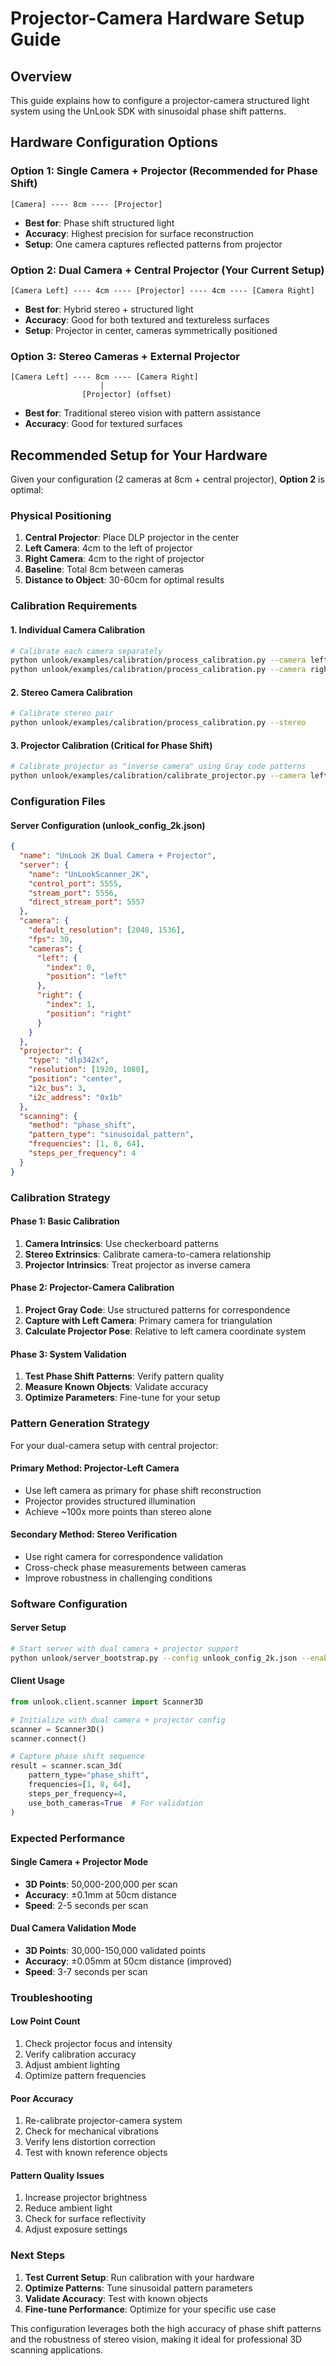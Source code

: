 # Projector-Camera Hardware Setup Guide

## Overview
This guide explains how to configure a projector-camera structured light system using the UnLook SDK with sinusoidal phase shift patterns.

## Hardware Configuration Options

### Option 1: Single Camera + Projector (Recommended for Phase Shift)
```
[Camera] ---- 8cm ---- [Projector]
```
- **Best for**: Phase shift structured light
- **Accuracy**: Highest precision for surface reconstruction
- **Setup**: One camera captures reflected patterns from projector

### Option 2: Dual Camera + Central Projector (Your Current Setup)
```
[Camera Left] ---- 4cm ---- [Projector] ---- 4cm ---- [Camera Right]
```
- **Best for**: Hybrid stereo + structured light
- **Accuracy**: Good for both textured and textureless surfaces
- **Setup**: Projector in center, cameras symmetrically positioned

### Option 3: Stereo Cameras + External Projector
```
[Camera Left] ---- 8cm ---- [Camera Right]
                    |
                [Projector] (offset)
```
- **Best for**: Traditional stereo vision with pattern assistance
- **Accuracy**: Good for textured surfaces

## Recommended Setup for Your Hardware

Given your configuration (2 cameras at 8cm + central projector), **Option 2** is optimal:

### Physical Positioning
1. **Central Projector**: Place DLP projector in the center
2. **Left Camera**: 4cm to the left of projector
3. **Right Camera**: 4cm to the right of projector
4. **Baseline**: Total 8cm between cameras
5. **Distance to Object**: 30-60cm for optimal results

### Calibration Requirements

#### 1. Individual Camera Calibration
```bash
# Calibrate each camera separately
python unlook/examples/calibration/process_calibration.py --camera left
python unlook/examples/calibration/process_calibration.py --camera right
```

#### 2. Stereo Camera Calibration
```bash
# Calibrate stereo pair
python unlook/examples/calibration/process_calibration.py --stereo
```

#### 3. Projector Calibration (Critical for Phase Shift)
```bash
# Calibrate projector as "inverse camera" using Gray code patterns
python unlook/examples/calibration/calibrate_projector.py --camera left --projector-resolution 1920x1080
```

### Configuration Files

#### Server Configuration (unlook_config_2k.json)
```json
{
  "name": "UnLook 2K Dual Camera + Projector",
  "server": {
    "name": "UnLookScanner_2K",
    "control_port": 5555,
    "stream_port": 5556,
    "direct_stream_port": 5557
  },
  "camera": {
    "default_resolution": [2048, 1536],
    "fps": 30,
    "cameras": {
      "left": {
        "index": 0,
        "position": "left"
      },
      "right": {
        "index": 1,
        "position": "right"
      }
    }
  },
  "projector": {
    "type": "dlp342x",
    "resolution": [1920, 1080],
    "position": "center",
    "i2c_bus": 3,
    "i2c_address": "0x1b"
  },
  "scanning": {
    "method": "phase_shift",
    "pattern_type": "sinusoidal_pattern",
    "frequencies": [1, 8, 64],
    "steps_per_frequency": 4
  }
}
```

### Calibration Strategy

#### Phase 1: Basic Calibration
1. **Camera Intrinsics**: Use checkerboard patterns
2. **Stereo Extrinsics**: Calibrate camera-to-camera relationship
3. **Projector Intrinsics**: Treat projector as inverse camera

#### Phase 2: Projector-Camera Calibration
1. **Project Gray Code**: Use structured patterns for correspondence
2. **Capture with Left Camera**: Primary camera for triangulation
3. **Calculate Projector Pose**: Relative to left camera coordinate system

#### Phase 3: System Validation
1. **Test Phase Shift Patterns**: Verify pattern quality
2. **Measure Known Objects**: Validate accuracy
3. **Optimize Parameters**: Fine-tune for your setup

### Pattern Generation Strategy

For your dual-camera setup with central projector:

#### Primary Method: Projector-Left Camera
- Use left camera as primary for phase shift reconstruction
- Projector provides structured illumination
- Achieve ~100x more points than stereo alone

#### Secondary Method: Stereo Verification
- Use right camera for correspondence validation
- Cross-check phase measurements between cameras
- Improve robustness in challenging conditions

### Software Configuration

#### Server Setup
```bash
# Start server with dual camera + projector support
python unlook/server_bootstrap.py --config unlook_config_2k.json --enable-protocol-v2
```

#### Client Usage
```python
from unlook.client.scanner import Scanner3D

# Initialize with dual camera + projector config
scanner = Scanner3D()
scanner.connect()

# Capture phase shift sequence
result = scanner.scan_3d(
    pattern_type="phase_shift",
    frequencies=[1, 8, 64],
    steps_per_frequency=4,
    use_both_cameras=True  # For validation
)
```

### Expected Performance

#### Single Camera + Projector Mode
- **3D Points**: 50,000-200,000 per scan
- **Accuracy**: ±0.1mm at 50cm distance
- **Speed**: 2-5 seconds per scan

#### Dual Camera Validation Mode
- **3D Points**: 30,000-150,000 validated points
- **Accuracy**: ±0.05mm at 50cm distance (improved)
- **Speed**: 3-7 seconds per scan

### Troubleshooting

#### Low Point Count
1. Check projector focus and intensity
2. Verify calibration accuracy
3. Adjust ambient lighting
4. Optimize pattern frequencies

#### Poor Accuracy
1. Re-calibrate projector-camera system
2. Check for mechanical vibrations
3. Verify lens distortion correction
4. Test with known reference objects

#### Pattern Quality Issues
1. Increase projector brightness
2. Reduce ambient light
3. Check for surface reflectivity
4. Adjust exposure settings

### Next Steps

1. **Test Current Setup**: Run calibration with your hardware
2. **Optimize Patterns**: Tune sinusoidal pattern parameters
3. **Validate Accuracy**: Test with known objects
4. **Fine-tune Performance**: Optimize for your specific use case

This configuration leverages both the high accuracy of phase shift patterns and the robustness of stereo vision, making it ideal for professional 3D scanning applications.